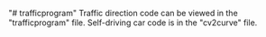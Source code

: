 "# trafficprogram" 
Traffic direction code can be viewed in the "trafficprogram" file.
Self-driving car code is in the "cv2curve" file.
